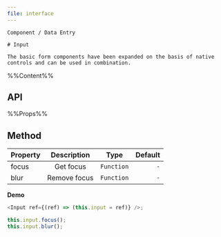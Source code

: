 ```yaml
---
file: interface
---
```


`````
Component / Data Entry

# Input

The basic form components have been expanded on the basis of native controls and can be used in combination.
`````

%%Content%%

## API

%%Props%%

## Method

|Property|Description|Type|Default|
| ------ | :----------: | :--------: | -----: |
| focus  |   Get focus   | `Function` |    `-` |
| blur   | Remove focus | `Function` |    `-` |

**Demo**

```js
<Input ref={(ref) => (this.input = ref)} />;

this.input.focus();
this.input.blur();
```
